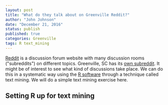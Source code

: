 ```yaml
---
layout: post
title: "What do they talk about on Greenville Reddit?"
author: "John Johnson"
date: "December 21, 2016"
status: publish
published: true
categories: Greenville
tags: R text_mining
---
```

 
 

 
[Reddit](http://www.reddit.com) is a discussion forum website with many discussion rooms ("subreddits") on different topics. Greenville, SC has its [own subreddit](https://www.reddit.com/r/greenville/). It might be of interest to see what kind of discussions take place. We can do this in a systematic way using the [R software](http://www.r-project.org) through a technique called text mining. We will do a simple text mining exercise here.
 
## Setting R up for text mining
 
